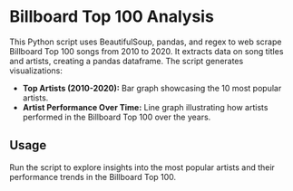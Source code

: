 # Billboard Top 100 Analysis

This Python script uses BeautifulSoup, pandas, and regex to web scrape Billboard Top 100 songs from 2010 to 2020. It extracts data on song titles and artists, creating a pandas dataframe. The script generates visualizations:

- **Top Artists (2010-2020):** Bar graph showcasing the 10 most popular artists.
- **Artist Performance Over Time:** Line graph illustrating how artists performed in the Billboard Top 100 over the years.

## Usage

Run the script to explore insights into the most popular artists and their performance trends in the Billboard Top 100.

